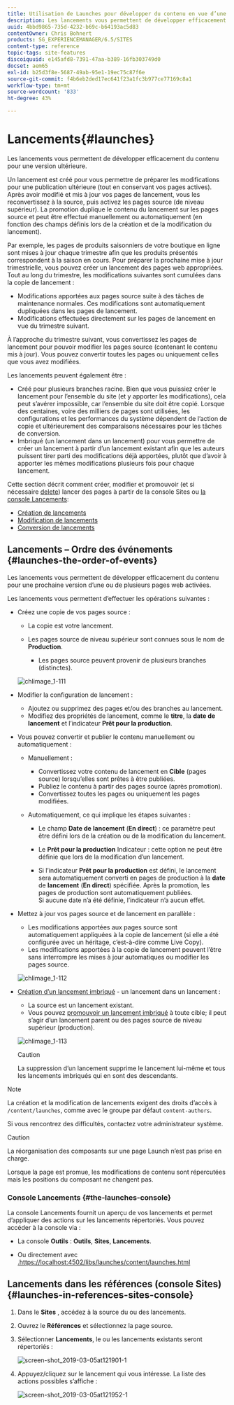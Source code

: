 ```yaml
---
title: Utilisation de Launches pour développer du contenu en vue d’une version ultérieure
description: Les lancements vous permettent de développer efficacement du contenu pour une version ultérieure. Ils vous permettent de préparer les modifications pour une publication ultérieure, tout en conservant vos pages actuelles.
uuid: 4bbd9865-735d-4232-b69c-b64193ac5d83
contentOwner: Chris Bohnert
products: SG_EXPERIENCEMANAGER/6.5/SITES
content-type: reference
topic-tags: site-features
discoiquuid: e145afd8-7391-47aa-b389-16fb303749d0
docset: aem65
exl-id: b25d3f8e-5687-49ab-95e1-19ec75c87f6e
source-git-commit: f4b6eb2ded17ec641f23a1fc3b977ce77169c8a1
workflow-type: tm+mt
source-wordcount: '833'
ht-degree: 43%

---
```


# Lancements{#launches}

Les lancements vous permettent de développer efficacement du contenu pour une version ultérieure.

Un lancement est créé pour vous permettre de préparer les modifications pour une publication ultérieure (tout en conservant vos pages actives). Après avoir modifié et mis à jour vos pages de lancement, vous les reconvertissez à la source, puis activez les pages source (de niveau supérieur). La promotion duplique le contenu du lancement sur les pages source et peut être effectué manuellement ou automatiquement (en fonction des champs définis lors de la création et de la modification du lancement).

Par exemple, les pages de produits saisonniers de votre boutique en ligne sont mises à jour chaque trimestre afin que les produits présentés correspondent à la saison en cours. Pour préparer la prochaine mise à jour trimestrielle, vous pouvez créer un lancement des pages web appropriées. Tout au long du trimestre, les modifications suivantes sont cumulées dans la copie de lancement :

* Modifications apportées aux pages source suite à des tâches de maintenance normales. Ces modifications sont automatiquement dupliquées dans les pages de lancement.
* Modifications effectuées directement sur les pages de lancement en vue du trimestre suivant.

À l’approche du trimestre suivant, vous convertissez les pages de lancement pour pouvoir modifier les pages source (contenant le contenu mis à jour). Vous pouvez convertir toutes les pages ou uniquement celles que vous avez modifiées.

Les lancements peuvent également être :

* Créé pour plusieurs branches racine. Bien que vous puissiez créer le lancement pour l’ensemble du site (et y apporter les modifications), cela peut s’avérer impossible, car l’ensemble du site doit être copié. Lorsque des centaines, voire des milliers de pages sont utilisées, les configurations et les performances du système dépendent de l’action de copie et ultérieurement des comparaisons nécessaires pour les tâches de conversion.
* Imbriqué (un lancement dans un lancement) pour vous permettre de créer un lancement à partir d’un lancement existant afin que les auteurs puissent tirer parti des modifications déjà apportées, plutôt que d’avoir à apporter les mêmes modifications plusieurs fois pour chaque lancement.

Cette section décrit comment créer, modifier et promouvoir (et si nécessaire [delete](/help/sites-authoring/launches-creating.md#deleting-a-launch)) lancer des pages à partir de la console Sites ou [la console Lancements](#the-launches-console):

* [Création de lancements](/help/sites-authoring/launches-creating.md)
* [Modification de lancements](/help/sites-authoring/launches-editing.md)
* [Conversion de lancements](/help/sites-authoring/launches-promoting.md)

## Lancements – Ordre des événements {#launches-the-order-of-events}

Les lancements vous permettent de développer efficacement du contenu pour une prochaine version d’une ou de plusieurs pages web activées.

Les lancements vous permettent d’effectuer les opérations suivantes :

* Créez une copie de vos pages source :

   * La copie est votre lancement.
   * Les pages source de niveau supérieur sont connues sous le nom de **Production**.

      * Les pages source peuvent provenir de plusieurs branches (distinctes).

   ![chlimage_1-111](assets/chlimage_1-111.png)

* Modifier la configuration de lancement :

   * Ajoutez ou supprimez des pages et/ou des branches au lancement.
   * Modifiez des propriétés de lancement, comme le **titre**, la **date de lancement** et l’indicateur **Prêt pour la production**.

* Vous pouvez convertir et publier le contenu manuellement ou automatiquement :

   * Manuellement :

      * Convertissez votre contenu de lancement en **Cible** (pages source) lorsqu’elles sont prêtes à être publiées.
      * Publiez le contenu à partir des pages source (après promotion).
      * Convertissez toutes les pages ou uniquement les pages modifiées.
   * Automatiquement, ce qui implique les étapes suivantes :

      * Le champ **Date de** **lancement** (**En direct**) : ce paramètre peut être défini lors de la création ou de la modification du lancement.

      * Le **Prêt pour la production** Indicateur : cette option ne peut être définie que lors de la modification d’un lancement.
      * Si l’indicateur **Prêt pour la production** est défini, le lancement sera automatiquement converti en pages de production à la **date** de **lancement** (**En direct**) spécifiée. Après la promotion, les pages de production sont automatiquement publiées.\
         Si aucune date n’a été définie, l’indicateur n’a aucun effet.


* Mettez à jour vos pages source et de lancement en parallèle :

   * Les modifications apportées aux pages source sont automatiquement appliquées à la copie de lancement (si elle a été configurée avec un héritage, c’est-à-dire comme Live Copy).
   * Les modifications apportées à la copie de lancement peuvent l’être sans interrompre les mises à jour automatiques ou modifier les pages source.

   ![chlimage_1-112](assets/chlimage_1-112.png)

* [Création d’un lancement imbriqué](/help/sites-authoring/launches-creating.md#creating-a-nested-launch) - un lancement dans un lancement :

   * La source est un lancement existant.
   * Vous pouvez [promouvoir un lancement imbriqué](/help/sites-authoring/launches-promoting.md#promoting-a-nested-launch) à toute cible; il peut s’agir d’un lancement parent ou des pages source de niveau supérieur (production).

   ![chlimage_1-113](assets/chlimage_1-113.png)

   >[!CAUTION]
   >
   >La suppression d’un lancement supprime le lancement lui-même et tous les lancements imbriqués qui en sont des descendants.

>[!NOTE]
>
>La création et la modification de lancements exigent des droits d’accès à `/content/launches`, comme avec le groupe par défaut `content-authors`.
>
>Si vous rencontrez des difficultés, contactez votre administrateur système.

>[!CAUTION]
>
>La réorganisation des composants sur une page Launch n’est pas prise en charge.
>
>Lorsque la page est promue, les modifications de contenu sont répercutées mais les positions du composant ne changent pas.


### Console Lancements {#the-launches-console}

La console Lancements fournit un aperçu de vos lancements et permet d’appliquer des actions sur les lancements répertoriés. Vous pouvez accéder à la console via :

* La console **Outils** : **Outils**, **Sites**, **Lancements**.

* Ou directement avec [.https://localhost:4502/libs/launches/content/launches.html](https://localhost:4502/libs/launches/content/launches.html)

## Lancements dans les références (console Sites) {#launches-in-references-sites-console}

1. Dans le **Sites** , accédez à la source du ou des lancements.
1. Ouvrez le **Références** et sélectionnez la page source.
1. Sélectionner **Lancements**, le ou les lancements existants seront répertoriés :

   ![screen-shot_2019-03-05at121901-1](assets/screen-shot_2019-03-05at121901-1.png)

1. Appuyez/cliquez sur le lancement qui vous intéresse. La liste des actions possibles s’affiche :

   ![screen-shot_2019-03-05at121952-1](assets/screen-shot_2019-03-05at121952-1.png)
